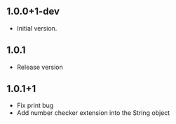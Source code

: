 ## 1.0.0+1-dev

- Initial version.

## 1.0.1

- Release version

## 1.0.1+1

- Fix print bug
- Add number checker extension into the String object
